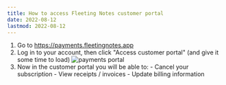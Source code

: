 ```yaml
---
title: How to access Fleeting Notes customer portal
date: 2022-08-12
lastmod: 2022-08-12
---
```

1. Go to https://payments.fleetingnotes.app
2. Log in to your account, then click "Access customer portal" (and give it some time to load)
![payments portal](payments-portal.png)
4. Now in the customer portal you will be able to:
	   - Cancel your subscription
	   - View receipts / invoices
	   - Update billing information